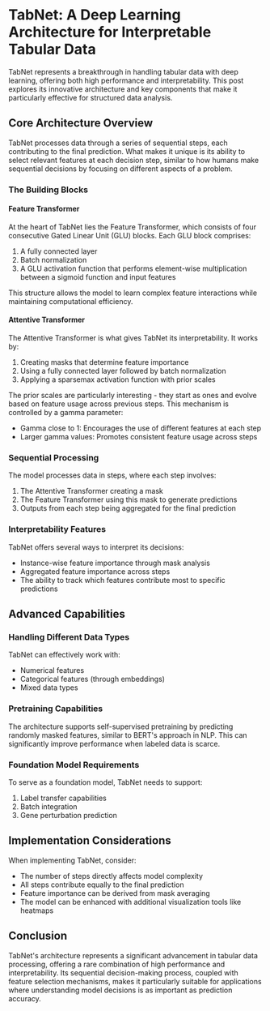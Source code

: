 # TabNet: A Deep Learning Architecture for Interpretable Tabular Data

TabNet represents a breakthrough in handling tabular data with deep learning, offering both high performance and interpretability. This post explores its innovative architecture and key components that make it particularly effective for structured data analysis.

## Core Architecture Overview

TabNet processes data through a series of sequential steps, each contributing to the final prediction. What makes it unique is its ability to select relevant features at each decision step, similar to how humans make sequential decisions by focusing on different aspects of a problem.

### The Building Blocks

#### Feature Transformer
At the heart of TabNet lies the Feature Transformer, which consists of four consecutive Gated Linear Unit (GLU) blocks. Each GLU block comprises:

1. A fully connected layer
2. Batch normalization
3. A GLU activation function that performs element-wise multiplication between a sigmoid function and input features

This structure allows the model to learn complex feature interactions while maintaining computational efficiency.

#### Attentive Transformer

The Attentive Transformer is what gives TabNet its interpretability. It works by:

1. Creating masks that determine feature importance
2. Using a fully connected layer followed by batch normalization
3. Applying a sparsemax activation function with prior scales

The prior scales are particularly interesting - they start as ones and evolve based on feature usage across previous steps. This mechanism is controlled by a gamma parameter:
- Gamma close to 1: Encourages the use of different features at each step
- Larger gamma values: Promotes consistent feature usage across steps

### Sequential Processing

The model processes data in steps, where each step involves:

1. The Attentive Transformer creating a mask
2. The Feature Transformer using this mask to generate predictions
3. Outputs from each step being aggregated for the final prediction

### Interpretability Features

TabNet offers several ways to interpret its decisions:

- Instance-wise feature importance through mask analysis
- Aggregated feature importance across steps
- The ability to track which features contribute most to specific predictions

## Advanced Capabilities

### Handling Different Data Types

TabNet can effectively work with:
- Numerical features
- Categorical features (through embeddings)
- Mixed data types

### Pretraining Capabilities

The architecture supports self-supervised pretraining by predicting randomly masked features, similar to BERT's approach in NLP. This can significantly improve performance when labeled data is scarce.

### Foundation Model Requirements

To serve as a foundation model, TabNet needs to support:

1. Label transfer capabilities
2. Batch integration
3. Gene perturbation prediction

## Implementation Considerations

When implementing TabNet, consider:

- The number of steps directly affects model complexity
- All steps contribute equally to the final prediction
- Feature importance can be derived from mask averaging
- The model can be enhanced with additional visualization tools like heatmaps

## Conclusion

TabNet's architecture represents a significant advancement in tabular data processing, offering a rare combination of high performance and interpretability. Its sequential decision-making process, coupled with feature selection mechanisms, makes it particularly suitable for applications where understanding model decisions is as important as prediction accuracy.